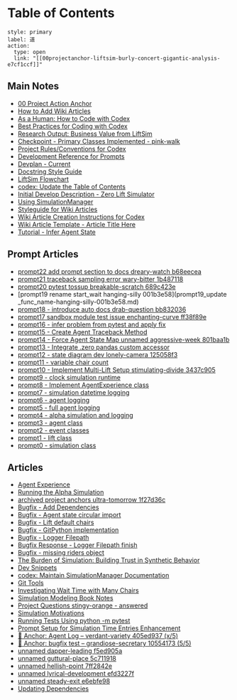 # Table of Contents

```meta-bind-button
style: primary
label: 道 
action:
  type: open
  link: "[[00projectanchor-liftsim-burly-concert-gigantic-analysis-e7cf1ccf]]"
```


## Main Notes
- [00 Project Action Anchor](00projectanchor-liftsim-burly-concert-gigantic-analysis-e7cf1ccf.md)
- [How to Add Wiki Articles](main_notes_adding_wiki_articles.md)
- [As a Human: How to Code with Codex](main_notes_as_a_human_how_to_code_with_codex.md)
- [Best Practices for Coding with Codex](main_notes_best_practices_coding_with_codex.md)
- [Research Output: Business Value from LiftSim](main_notes_business_value_research.md)
- [Checkpoint - Primary Classes Implemented - pink-walk](main_notes_checkpoint_prim_classes.md)
- [Project Rules/Conventions for Codex](main_notes_codex_must_read_this_rules_for_codex.md)
- [Development Reference for Prompts](main_notes_development_ref_for_prompts.md)
- [Devplan - Current](main_notes_devplan.md)
- [Docstring Style Guide](main_notes_docstring_style_guide.md)
- [LiftSim Flowchart](main_notes_flowchart.md)
- [codex: Update the Table of Contents](main_notes_for_codex_update_toc.md)
- [Initial Develop Description - Zero Lift Simulator](main_notes_implementation.md)
- [Using SimulationManager](main_notes_simulation_manager_tutorial.md)
- [Styleguide for Wiki Articles](main_notes_styleguide_wiki_articles.md)
- [Wiki Article Creation Instructions for Codex](main_notes_wiki_article_creation_for_codex.md)
- [Wiki Article Template - Article Title Here](main_notes_wiki_article_template.md)
- [Tutorial - Infer Agent State](partial-kernel-tutorial-infer-agent-states.md)

## Prompt Articles
- [prompt22  add prompt section to docs dreary-watch b68eecea](prompt22_dreary-watch-b68eecea.md)
- [prompt21 traceback sampling error  wary-bitter 1b487118](prompt21_wary-bitter-1b487118.md)
- [prompt20 pytest tossup breakable-scratch 689c423e](prompt20_breakable_scratch-689c423e.md)
- [prompt19 rename start_wait hanging-silly 001b3e58](prompt19_update _func_name-hanging-silly-001b3e58.md)
- [prompt18 - introduce auto docs drab-question bb832036](prompt18_drab-question-bb832036.md)
- [prompt17 sandbox module test issue enchanting-curve ff38f89e](prompt17_enchanting-curve-ff38f89e.md)
- [prompt16 - infer problem from pytest and apply fix](prompt16_dapper_leading_f5ed905a.md)
- [prompt15 - Create Agent Traceback Method](prompt_15_prompt-agent-traceback-ritzy-call-7e649afc.md)
- [prompt14 - Force Agent State Map unnamed aggressive-week 801baa1b](prompt14_agent_explicit_fail_aggressive_week.md)
- [prompt13 - Integrate .zero pandas custom accessor](prompt13_pandas_custom.md)
- [prompt12 - state diagram dev lonely-camera 125058f3](prompt12_lonely_camera_125058f3.md)
- [prompt11 - variable chair count](prompt11_variable_chairs.md)
- [prompt10 - Implement Multi-Lift Setup stimulating-divide 3437c905](prompt10_multi_lift_sim.md)
- [prompt9 - clock simulation runtime](prompt9_clock_simulation_runtime.md)
- [prompt8 - Implement AgentExperience class](prompt8_time_distribution_enhancement.md)
- [prompt7 - simulation datetime logging](prompt7_simulation_datetime.md)
- [prompt6 - agent logging](prompt6_agent_logging.md)
- [prompt5 - full agent logging](prompt5_full_agent_logging.md)
- [prompt4 - alpha simulation and logging](prompt4_implement_alpha_sim.md)
- [prompt3 - agent class](prompt3_agent_class.md)
- [prompt2 - event classes](prompt2_event_classes.md)
- [prompt1 - lift class](prompt1_implement_lift.md)
- [prompt0 - simulation class](prompt0_dev_init_class.md)

## Articles
- [Agent Experience](agent-experience.md)
- [Running the Alpha Simulation](alpha_sim_usage.md)
- [archived project anchors ultra-tomorrow 1f27d36c](archived-project-anchors-ultra-tomorrow-1f27d36c.md)
- [Bugfix - Add Dependencies](bugfix_add_deps.md)
- [Bugfix - Agent state circular import](bugfix_agent_state_circular_import.md)
- [Bugfix - Lift default chairs](bugfix_chair_default.md)
- [Bugfix - GitPython implementation](bugfix_git_agreeable.md)
- [Bugfix - Logger Filepath](bugfix_logger_filepath_finish.md)
- [Bugfix Response - Logger Filepath finish](bugfix_response_logger_filepath_finish.md)
- [Bugfix - missing riders object](bugfix_riders.md)
- [The Burden of Simulation: Building Trust in Synthetic Behavior](building_trust_simulation.md)
- [Dev Snippets](dev_snippets.md)
- [codex: Maintain SimulationManager Documentation](for_codex_simmanager_docs.md)
- [Git Tools](git-tools.md)
- [Investigating Wait Time with Many Chairs](high_wait_analysis.md)
- [Simulation Modeling Book Notes](law_simulation_book.md)
- [Project Questions stingy-orange - answered](project_questions_orange.md)
- [Simulation Motivations](purpose-of-simulation-voice-memo-thankful-examination-e38a3737.md)
- [Running Tests Using python -m pytest](running_tests.md)
- [Prompt Setup for Simulation Time Entries Enhancement](time_tracking_enhancement.md)
- [🧠 Anchor: Agent Log – verdant-variety 405ed937 (x/5)](unnamed-cowardly-leather-d8f8b337.md)
- [🧠 Anchor: bugfix test – grandiose-secretary 10554173 (5/5)](unnamed-crooked-revenue-67c6c0ef.md)
- [unnamed dapper-leading f5ed905a](unnamed-dapper-leading-f5ed905a.md)
- [unnamed guttural-place 5c711918](unnamed-guttural-place-5c711918.md)
- [unnamed hellish-point 7ff2842e](unnamed-hellish-point-7ff2842e.md)
- [unnamed lyrical-development efd3227f](unnamed-lyrical-development-efd3227f.md)
- [unnamed steady-exit e6ebfe98](unnamed-steady-exit-e6ebfe98.md)
- [Updating Dependencies](updating_dependencies.md)
